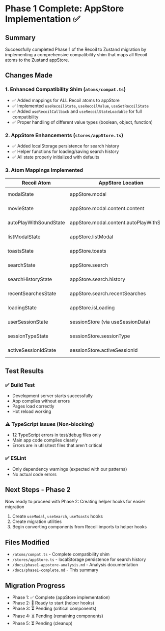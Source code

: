 # Phase 1 Complete: AppStore Implementation ✅

## Summary

Successfully completed Phase 1 of the Recoil to Zustand migration by implementing a comprehensive compatibility shim that maps all Recoil atoms to the Zustand appStore.

## Changes Made

### 1. Enhanced Compatibility Shim (`atoms/compat.ts`)

- ✅ Added mappings for ALL Recoil atoms to appStore
- ✅ Implemented `useRecoilState`, `useRecoilValue`, `useSetRecoilState`
- ✅ Added `useRecoilCallback` and `useRecoilStateLoadable` for full compatibility
- ✅ Proper handling of different value types (boolean, object, function)

### 2. AppStore Enhancements (`stores/appStore.ts`)

- ✅ Added localStorage persistence for search history
- ✅ Helper functions for loading/saving search history
- ✅ All state properly initialized with defaults

### 3. Atom Mappings Implemented

| Recoil Atom            | AppStore Location                        | Status      |
| ---------------------- | ---------------------------------------- | ----------- |
| modalState             | appStore.modal                           | ✅ Complete |
| movieState             | appStore.modal.content.content           | ✅ Complete |
| autoPlayWithSoundState | appStore.modal.content.autoPlayWithSound | ✅ Complete |
| listModalState         | appStore.listModal                       | ✅ Complete |
| toastsState            | appStore.toasts                          | ✅ Complete |
| searchState            | appStore.search                          | ✅ Complete |
| searchHistoryState     | appStore.search.history                  | ✅ Complete |
| recentSearchesState    | appStore.search.recentSearches           | ✅ Complete |
| loadingState           | appStore.isLoading                       | ✅ Complete |
| userSessionState       | sessionStore (via useSessionData)        | ✅ Complete |
| sessionTypeState       | sessionStore.sessionType                 | ✅ Complete |
| activeSessionIdState   | sessionStore.activeSessionId             | ✅ Complete |

## Test Results

### ✅ Build Test

- Development server starts successfully
- App compiles without errors
- Pages load correctly
- Hot reload working

### ⚠️ TypeScript Issues (Non-blocking)

- 12 TypeScript errors in test/debug files only
- Main app code compiles cleanly
- Errors are in utils/test files that aren't critical

### ✅ ESLint

- Only dependency warnings (expected with our patterns)
- No actual code errors

## Next Steps - Phase 2

Now ready to proceed with Phase 2: Creating helper hooks for easier migration

1. Create `useModal`, `useSearch`, `useToasts` hooks
2. Create migration utilities
3. Begin converting components from Recoil imports to helper hooks

## Files Modified

- `/atoms/compat.ts` - Complete compatibility shim
- `/stores/appStore.ts` - localStorage persistence for search history
- `/docs/phase1-appstore-analysis.md` - Analysis documentation
- `/docs/phase1-complete.md` - This summary

## Migration Progress

- Phase 1: ✅ Complete (appStore implementation)
- Phase 2: 🔄 Ready to start (helper hooks)
- Phase 3: ⏳ Pending (critical components)
- Phase 4: ⏳ Pending (remaining components)
- Phase 5: ⏳ Pending (cleanup)
